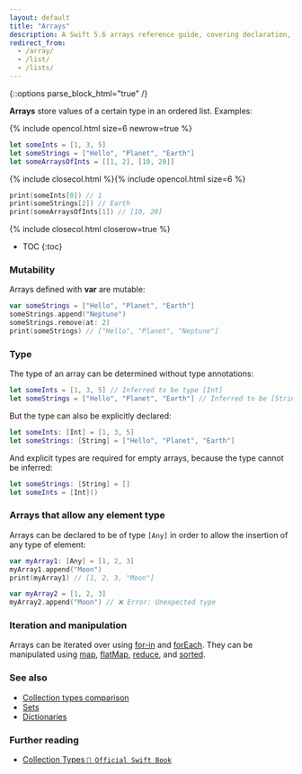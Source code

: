 ```yaml
---
layout: default
title: "Arrays"
description: A Swift 5.6 arrays reference guide, covering declaration, mutability, type annotations, iteration, and manipulation.
redirect_from:
  - /array/
  - /list/
  - /lists/
---
```

{::options parse_block_html="true" /}

**Arrays** store values of a certain type in an ordered list. Examples:

{% include opencol.html size=6 newrow=true %}

```swift
let someInts = [1, 3, 5]
let someStrings = ["Hello", "Planet", "Earth"]
let someArraysOfInts = [[1, 2], [10, 20]]
```

{% include closecol.html %}{% include opencol.html size=6 %}

```swift
print(someInts[0]) // 1
print(someStrings[2]) // Earth
print(someArraysOfInts[1]) // [10, 20]
```

{% include closecol.html closerow=true %}

* TOC
{:toc}

### Mutability

Arrays defined with **var** are mutable:

```swift
var someStrings = ["Hello", "Planet", "Earth"]
someStrings.append("Neptune")
someStrings.remove(at: 2)
print(someStrings) // ["Hello", "Planet", "Neptune"]
```

### Type

The type of an array can be determined without type annotations:

```swift
let someInts = [1, 3, 5] // Inferred to be type [Int]
let someStrings = ["Hello", "Planet", "Earth"] // Inferred to be [String]
```

But the type can also be explicitly declared:

```swift
let someInts: [Int] = [1, 3, 5]
let someStrings: [String] = ["Hello", "Planet", "Earth"]
```

And explicit types are required for empty arrays, because the type cannot be inferred:

```swift
let someStrings: [String] = []
let someInts = [Int]()
```

### Arrays that allow any element type

Arrays can be declared to be of type `[Any]` in order to allow the insertion of any type of element:

```swift
var myArray1: [Any] = [1, 2, 3]
myArray1.append("Moon")
print(myArray1) // [1, 2, 3, "Moon"]

var myArray2 = [1, 2, 3]
myArray2.append("Moon") // ❌ Error: Unexpected type
```

### Iteration and manipulation

Arrays can be iterated over using [for-in](/for-in) and [forEach](/foreach). They can be manipulated using [map](/map), [flatMap](/flatmap), [reduce](/reduce), and [sorted](/).

### See also

* [Collection types comparison](/collection-types-comparison)
* [Sets](/sets)
* [Dictionaries](/dictionaries)

### Further reading

* [Collection Types `📖 Official Swift Book`](https://docs.swift.org/swift-book/LanguageGuide/CollectionTypes.html)
